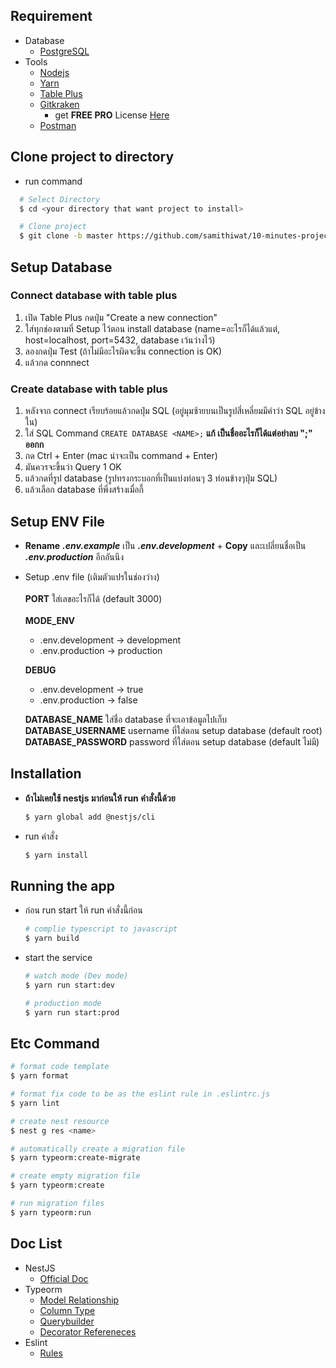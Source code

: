 ## Requirement
- Database
  - [PostgreSQL](https://www.postgresql.org/download/)
- Tools
  - [Nodejs](https://nodejs.org/en/download/)
  - [Yarn](https://yarnpkg.com/getting-started/install)
  - [Table Plus](https://tableplus.com)
  - [Gitkraken](https://www.gitkraken.com)
    - get **FREE PRO** License [Here](https://education.github.com/pack)
  - [Postman](https://www.postman.com/downloads/)

## Clone project to directory
- run command
```bash
  # Select Directory
  $ cd <your directory that want project to install>

  # Clone project
  $ git clone -b master https://github.com/samithiwat/10-minutes-project-backend.git
```

## Setup Database
### Connect database with table plus
  1) เปิด Table Plus กดปุ่ม "Create a new connection"
  2) ใส่ทุกช่องตามที่ Setup ไว้ตอน install database (name=อะไรก็ได้แล้วแต่, host=localhost, port=5432, database เว้นว่างไว้)
  3) ลองกดปุ่ม Test (ถ้าไม่มีอะไรผิดจะขึ้น connection is OK)
  4) แล้วกด connnect
### Create database with table plus
  1) หลังจาก connect เรียบร้อยแล้วกดปุ่ม SQL (อยู่มุมซ้ายบนเป็นรูปสี่เหลี่ยมมีคำว่า SQL อยู่ข้างใน)
  2) ใส่ SQL Command `CREATE DATABASE <NAME>;` **แก้ <NAME> เป็นชื่ออะไรก็ได้แต่อย่าลบ ";" ออกก**
  3) กด Ctrl + Enter (mac น่าจะเป็น command + Enter)
  4) มันควรจะขึ้นว่า Query 1 OK
  5) แล้วกดที่รูป database (รูปทรงกระบอกที่เป็นแบ่งท่อนๆ 3 ท่อนข้างๆปุ่ม SQL)
  6) แล้วเลือก database ที่พึ่งสร้างเมื่อกี้

## Setup ENV File
-  **Rename** **_.env.example_** เป็น **_.env.development_** + **Copy** และเปลี่ยนชื่อเป็น **_.env.production_** อีกอันนึง
- Setup .env file (เติมตัวแปรในช่องว่าง)
  <br/><br/>
  **PORT** ใส่เลขอะไรก็ได้ (default 3000)
  <br/>  
   **MODE_ENV**<br/>
   - .env.development -> development<br/>
   - .env.production -> production<br/>
   
   **DEBUG**<br/>
   - .env.development -> true<br/>
   - .env.production -> false<br/>
   
   **DATABASE_NAME** ใส่ชื่อ database ที่จะเอาข้อมูลไปเก็บ<br/> 
   **DATABASE_USERNAME** username ที่ใส่ตอน setup database (default root)<br/>
   **DATABASE_PASSWORD** password ที่ใส่ตอน setup database (default ไม่มี)
  <br/>

## Installation

- **ถ้าไม่เคยใช้ nestjs มาก่อนให้ run คำสั่งนี้ด้วย**
  ```bash
  $ yarn global add @nestjs/cli 
  ```
- run คำสั่ง
  ```bash
  $ yarn install
  ```

## Running the app
- ก่อน run start ให้ run คำสั่งนี้ก่อน
  ```bash
  # complie typescript to javascript
  $ yarn build
  ```
- start the service
  ```bash
  # watch mode (Dev mode)
  $ yarn run start:dev

  # production mode
  $ yarn run start:prod
  ```
  
## Etc Command
  ```bash
  # format code template
  $ yarn format
  
  # format fix code to be as the eslint rule in .eslintrc.js
  $ yarn lint

  # create nest resource
  $ nest g res <name>

  # automatically create a migration file
  $ yarn typeorm:create-migrate

  # create empty migration file
  $ yarn typeorm:create

  # run migration files
  $ yarn typeorm:run
  ```

## Doc List
  - NestJS
    - [Official Doc](https://docs.nestjs.com)
  - Typeorm
    - [Model Relationship](https://typeorm.io/#/relations)
    - [Column Type](https://typeorm.io/#/entities/#Column%20types)
    - [Querybuilder](https://typeorm.io/#/select-query-builder)
    - [Decorator Refereneces](https://typeorm.io/#/decorator-reference)
  - Eslint
    - [Rules](https://eslint.org/docs/rules/)
